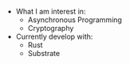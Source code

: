 - What I am interest in:
  - Asynchronous Programming
  - Cryptography
- Currently develop with:
  - Rust
  - Substrate


